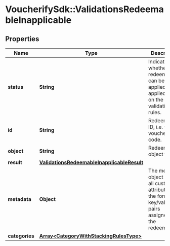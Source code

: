 # VoucherifySdk::ValidationsRedeemableInapplicable

## Properties

| Name | Type | Description | Notes |
| ---- | ---- | ----------- | ----- |
| **status** | **String** | Indicates whether the redeemable can be applied or not applied based on the validation rules. | [optional][default to &#39;INAPPLICABLE&#39;] |
| **id** | **String** | Redeemable ID, i.e. the voucher code. | [optional] |
| **object** | **String** | Redeemable&#39;s object type. | [optional] |
| **result** | [**ValidationsRedeemableInapplicableResult**](ValidationsRedeemableInapplicableResult.md) |  | [optional] |
| **metadata** | **Object** | The metadata object stores all custom attributes in the form of key/value pairs assigned to the redeemable. | [optional] |
| **categories** | [**Array&lt;CategoryWithStackingRulesType&gt;**](CategoryWithStackingRulesType.md) |  | [optional] |

